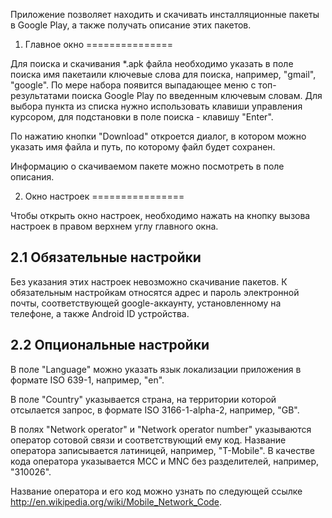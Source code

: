 Приложение позволяет находить и скачивать инсталляционные пакеты в Google Play, а также получать описание этих пакетов.

1. Главное окно
===============

Для поиска и скачивания *.apk файла необходимо указать в поле поиска имя пакетаили ключевые слова для поиска, например, "gmail", "google". По мере набора появится выпадающее меню с топ-результатами поиска Google Play по введенным ключевым словам. Для выбора пункта из списка нужно использовать клавиши управления курсором, для подстановки в поле поиска - клавишу "Enter".

По нажатию кнопки "Download" откроется диалог, в котором можно указать имя файла  и путь, по которому файл будет сохранен.

Информацию о скачиваемом пакете можно посмотреть в поле описания.


2. Окно настроек
================

Чтобы открыть окно настроек, необходимо нажать на кнопку вызова настроек в правом верхнем углу главного окна.

2.1 Обязательные настройки
--------------------------

Без указания этих настроек невозможно скачивание пакетов. К обязательным настройкам относятся адрес и пароль электронной почты, соответствующей google-аккаунту, установленному на телефоне, а также Android ID устройства.

2.2  Опциональные настройки
---------------------------

В поле "Language" можно указать язык локализации приложения в формате ISO 639-1, например, "en".

В поле "Country" указывается страна, на территории которой отсылается запрос,  в формате ISO 3166-1-alpha-2, например, "GB".

В полях "Network operator" и "Network operator number" указываются оператор сотовой связи и соответствующий ему код. Название оператора записывается латиницей, например, "T-Mobile". В качестве кода оператора указывается MCC и MNC без разделителей, например, "310026".

Название оператора и его код можно узнать по следующей ссылке http://en.wikipedia.org/wiki/Mobile_Network_Code.
